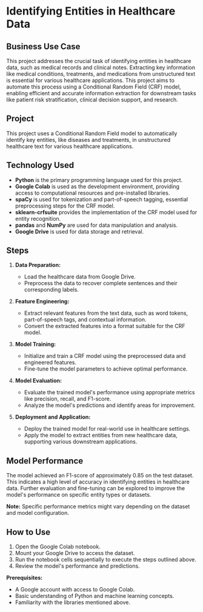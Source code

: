 # Identifying Entities in Healthcare Data

## Business Use Case

This project addresses the crucial task of identifying entities in healthcare data, such as medical records and clinical notes. Extracting key information like medical conditions, treatments, and medications from unstructured text is essential for various healthcare applications. This project aims to automate this process using a Conditional Random Field (CRF) model, enabling efficient and accurate information extraction for downstream tasks like patient risk stratification, clinical decision support, and research.

## Project
This project uses a Conditional Random Field model to automatically identify key entities, like diseases and treatments, in unstructured healthcare text for various healthcare applications.

## Technology Used

- **Python** is the primary programming language used for this project.
- **Google Colab** is used as the development environment, providing access to computational resources and pre-installed libraries.
- **spaCy** is used for tokenization and part-of-speech tagging, essential preprocessing steps for the CRF model.
- **sklearn-crfsuite** provides the implementation of the CRF model used for entity recognition.
- **pandas** and **NumPy** are used for data manipulation and analysis.
- **Google Drive** is used for data storage and retrieval.

## Steps

1. **Data Preparation:**
   - Load the healthcare data from Google Drive.
   - Preprocess the data to recover complete sentences and their corresponding labels.

2. **Feature Engineering:**
   - Extract relevant features from the text data, such as word tokens, part-of-speech tags, and contextual information.
   - Convert the extracted features into a format suitable for the CRF model.

3. **Model Training:**
   - Initialize and train a CRF model using the preprocessed data and engineered features.
   - Fine-tune the model parameters to achieve optimal performance.

4. **Model Evaluation:**
   - Evaluate the trained model's performance using appropriate metrics like precision, recall, and F1-score.
   - Analyze the model's predictions and identify areas for improvement.

5. **Deployment and Application:**
   - Deploy the trained model for real-world use in healthcare settings.
   - Apply the model to extract entities from new healthcare data, supporting various downstream applications.

## Model Performance

The model achieved an F1-score of approximately 0.85 on the test dataset. This indicates a high level of accuracy in identifying entities in healthcare data. Further evaluation and fine-tuning can be explored to improve the model's performance on specific entity types or datasets.

**Note:** Specific performance metrics might vary depending on the dataset and model configuration.

## How to Use

1. Open the Google Colab notebook.
2. Mount your Google Drive to access the dataset.
3. Run the notebook cells sequentially to execute the steps outlined above.
4. Review the model's performance and predictions.

**Prerequisites:**

- A Google account with access to Google Colab.
- Basic understanding of Python and machine learning concepts.
- Familiarity with the libraries mentioned above.
